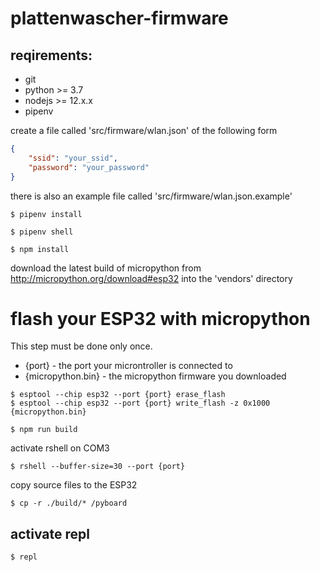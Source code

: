 # plattenwascher-firmware

## reqirements:

* git
* python >= 3.7
* nodejs >= 12.x.x
* pipenv 

create a file called 'src/firmware/wlan.json' of the following form 
```json
{
    "ssid": "your_ssid",
    "password": "your_password"
}
```
there is also an example file called 'src/firmware/wlan.json.example'

```shell
$ pipenv install
```

```shell
$ pipenv shell
```

```shell
$ npm install
```

download the latest build of micropython from http://micropython.org/download#esp32 into the 'vendors' directory

# flash your ESP32 with micropython

This step must be done only once.

* {port} - the port your microntroller is connected to
* {micropython.bin} - the micropython firmware you downloaded

```console
$ esptool --chip esp32 --port {port} erase_flash
$ esptool --chip esp32 --port {port} write_flash -z 0x1000 {micropython.bin}
```

```shell
$ npm run build
```

activate rshell on COM3
```console
$ rshell --buffer-size=30 --port {port}
```
copy source files to the ESP32
```console
$ cp -r ./build/* /pyboard
```

## activate repl
```console
$ repl
```
